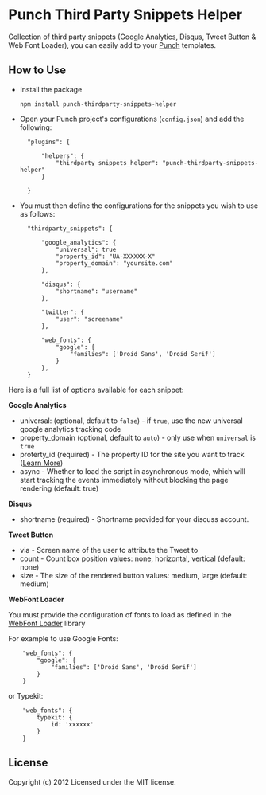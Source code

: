 # Punch Third Party Snippets Helper

Collection of third party snippets (Google Analytics, Disqus, Tweet Button & Web Font Loader), you can easily add to your [Punch](http://laktek.github.com/punch) templates.

## How to Use

* Install the package

	`npm install punch-thirdparty-snippets-helper`

* Open your Punch project's configurations (`config.json`) and add the following:

		"plugins": {

			"helpers": {
				"thirdparty_snippets_helper": "punch-thirdparty-snippets-helper"
			}

		}

* You must then define the configurations for the snippets you wish to use as follows:

		"thirdparty_snippets": {

			"google_analytics": {
				"universal": true
				"property_id": "UA-XXXXXX-X"
				"property_domain": "yoursite.com"
			},

			"disqus": {
				"shortname": "username"
			},

			"twitter": {
				"user": "screename"
			},

			"web_fonts": {
				"google": {
					"families": ['Droid Sans', 'Droid Serif']
				}
			},
		}

Here is a full list of options available for each snippet:

**Google Analytics**

* universal: (optional, default to `false`) - if `true`, use the new universal google analytics tracking code
* property_domain (optional, default to `auto`) - only use when `universal` is `true`
* proterty_id (required) - The property ID for the site you want to track ([Learn More](http://support.google.com/analytics/bin/answer.py?hl=en&answer=1032385))
* async - Whether to load the script in asynchronous mode, which will start tracking the events immediately without blocking the page rendering (default: true)


**Disqus**

* shortname (required) - Shortname provided for your discuss account.

**Tweet Button**

* via - Screen name of the user to attribute the Tweet to
* count - Count box position values: none, horizontal, vertical (default: none)
* size - The size of the rendered button values: medium, large (default: medium)

**WebFont Loader**

You must provide the configuration of fonts to load as defined in the [WebFont Loader](https://github.com/typekit/webfontloader) library

For example to use Google Fonts:

		"web_fonts": {
			"google": {
				"families": ['Droid Sans', 'Droid Serif']
			}
		}

or Typekit:

		"web_fonts": {
			typekit: {
				id: 'xxxxxx'
			}
		}

## License

Copyright (c) 2012
Licensed under the MIT license.
